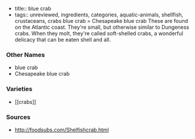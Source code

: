 - title:: blue crab
- tags:: unreviewed, ingredients, categories, aquatic-animals, shellfish, crustaceans, crabs
blue crab = Chesapeake blue crab These are found on the Atlantic coast. They're small, but otherwise similar to Dungeness crabs. When they molt, they're called soft-shelled crabs, a wonderful delicacy that can be eaten shell and all.

### Other Names

* blue crab
* Chesapeake blue crab

### Varieties

* [[crabs]]

### Sources
* http://foodsubs.com/Shelfishcrab.html
